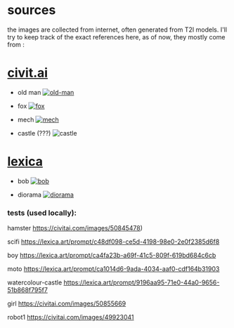 # sources

the images are collected from internet, often generated from T2I models.
I'll try to keep track of the exact references here, as of now, they mostly come from :
<div style="width:50vw; ">

# [civit.ai](https://civitai.com/)

* old man
[![old-man](./old-man.jpg)](https://civitai.com/images/19605420)

* fox
[![fox](./fox.jpg)](https://civitai.com/images/2024422)

* mech
[![mech](./mech.png)](https://civitai.com/images/37815)

* castle (???)
![castle](./castle.jpeg)

# [lexica](https://lexica.art/)

* bob [![bob](./bob.jpg)](https://lexica.art/prompt/7e45b698-2a6d-4e18-a8b8-1fe997e18794)

* diorama [![diorama](./diorama.jpg)](https://lexica.art/prompt/da05c0a4-9283-47eb-89cc-9b7b5f7b723e)
</div>

### tests (used locally):

hamster https://civitai.com/images/50845478)

scifi https://lexica.art/prompt/c48df098-ce5d-4198-98e0-2e0f2385d6f8

boy https://lexica.art/prompt/ca4fa23b-a69f-41c5-809f-619bd684c6cb

moto https://lexica.art/prompt/ca1014d6-9ada-4034-aaf0-cdf164b31903

watercolour-castle https://lexica.art/prompt/9196aa95-71e0-44a0-9656-51b868f795f7

girl https://civitai.com/images/50855669

robot1 https://civitai.com/images/49923041
